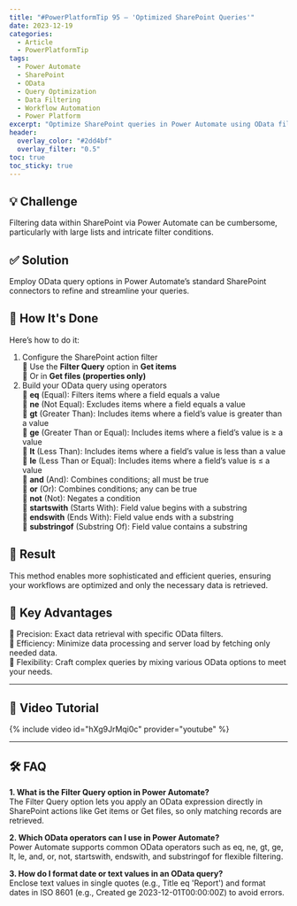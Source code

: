 ```yaml
---
title: "#PowerPlatformTip 95 – 'Optimized SharePoint Queries'"
date: 2023-12-19
categories:
  - Article
  - PowerPlatformTip
tags:
  - Power Automate
  - SharePoint
  - OData
  - Query Optimization
  - Data Filtering
  - Workflow Automation
  - Power Platform
excerpt: "Optimize SharePoint queries in Power Automate using OData filter options—improve data filtering, workflow efficiency, and minimize processing for large lists."
header:
  overlay_color: "#2dd4bf"
  overlay_filter: "0.5"
toc: true
toc_sticky: true
---
```


## 💡 Challenge
Filtering data within SharePoint via Power Automate can be cumbersome, particularly with large lists and intricate filter conditions.

## ✅ Solution
Employ OData query options in Power Automate’s standard SharePoint connectors to refine and streamline your queries.

## 🔧 How It's Done
Here’s how to do it:
1. Configure the SharePoint action filter  
   🔸 Use the **Filter Query** option in **Get items**  
   🔸 Or in **Get files (properties only)**
2. Build your OData query using operators  
   🔸 **eq** (Equal): Filters items where a field equals a value  
   🔸 **ne** (Not Equal): Excludes items where a field equals a value  
   🔸 **gt** (Greater Than): Includes items where a field’s value is greater than a value  
   🔸 **ge** (Greater Than or Equal): Includes items where a field’s value is ≥ a value  
   🔸 **lt** (Less Than): Includes items where a field’s value is less than a value  
   🔸 **le** (Less Than or Equal): Includes items where a field’s value is ≤ a value  
   🔸 **and** (And): Combines conditions; all must be true  
   🔸 **or** (Or): Combines conditions; any can be true  
   🔸 **not** (Not): Negates a condition  
   🔸 **startswith** (Starts With): Field value begins with a substring  
   🔸 **endswith** (Ends With): Field value ends with a substring  
   🔸 **substringof** (Substring Of): Field value contains a substring

## 🎉 Result
This method enables more sophisticated and efficient queries, ensuring your workflows are optimized and only the necessary data is retrieved.

## 🌟 Key Advantages
🔸 Precision: Exact data retrieval with specific OData filters.  
🔸 Efficiency: Minimize data processing and server load by fetching only needed data.  
🔸 Flexibility: Craft complex queries by mixing various OData options to meet your needs.

---

## 🎥 Video Tutorial
{% include video id="hXg9JrMqi0c" provider="youtube" %}

---

## 🛠️ FAQ
**1. What is the Filter Query option in Power Automate?**  
The Filter Query option lets you apply an OData expression directly in SharePoint actions like Get items or Get files, so only matching records are retrieved.

**2. Which OData operators can I use in Power Automate?**  
Power Automate supports common OData operators such as eq, ne, gt, ge, lt, le, and, or, not, startswith, endswith, and substringof for flexible filtering.

**3. How do I format date or text values in an OData query?**  
Enclose text values in single quotes (e.g., Title eq 'Report') and format dates in ISO 8601 (e.g., Created ge 2023-12-01T00:00:00Z) to avoid errors.

